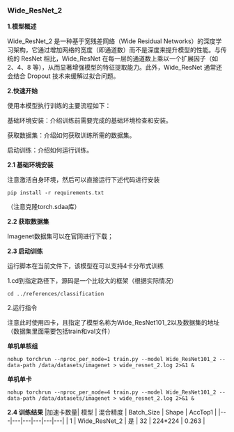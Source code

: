 ###  Wide_ResNet_2

**1.模型概述** 

Wide_ResNet_2 是一种基于宽残差网络（Wide Residual Networks）的深度学习架构，它通过增加网络的宽度（即通道数）而不是深度来提升模型的性能。与传统的 ResNet 相比，Wide_ResNet 在每一层的通道数上乘以一个扩展因子（如 2、4、8 等），从而显著增强模型的特征提取能力。此外，Wide_ResNet 通常还会结合 Dropout 技术来缓解过拟合问题。

**2.快速开始**

使用本模型执行训练的主要流程如下：

基础环境安装：介绍训练前需要完成的基础环境检查和安装。

获取数据集：介绍如何获取训练所需的数据集。

启动训练：介绍如何运行训练。

**2.1 基础环境安装**

注意激活自身环境，然后可以直接运行下述代码进行安装


    pip install -r requirements.txt
（注意克隆torch.sdaa库）

**2.2 获取数据集**


Imagenet数据集可以在官网进行下载；


**2.3 启动训练**

运行脚本在当前文件下，该模型在可以支持4卡分布式训练

1.cd到指定路径下，源码是一个比较大的框架（根据实际情况）


    cd ../references/classification

2.运行指令

注意此时使用四卡，且指定了模型名称为Wide_ResNet101_2以及数据集的地址（数据集里面需要包括train和val文件）

 **单机单核组**

    nohup torchrun --nproc_per_node=1 train.py --model Wide_ResNet101_2 --data-path /data/datasets/imagenet > wide_resnet_2.log 2>&1 &

**单机单卡**

    nohup torchrun --nproc_per_node=4 train.py --model Wide_ResNet101_2 --data-path /data/datasets/imagenet > wide_resnet_2.log 2>&1 &

**2.4 训练结果**
|加速卡数量| 模型  |  混合精度 | Batch_Size  |  Shape |  AccTop1 |
|---|---|---|---|---|---|
|  1 | Wide_ResNet_2  |  是 |  32 |  224*224  |  0.263 |
